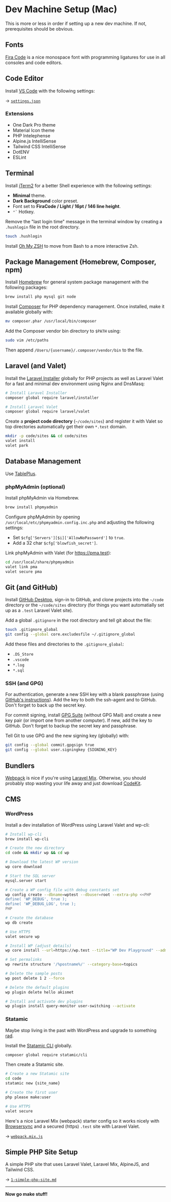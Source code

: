 # Dev Machine Setup (Mac)

This is more or less in order if setting up a new dev machine. If not, prerequisites should be obvious.

## Fonts

[Fira Code](https://github.com/tonsky/FiraCode) is a nice monospace font with programming ligatures for use in all consoles and code editors.

## Code Editor

Install [VS Code](https://code.visualstudio.com/) with the following settings:

→ [`settings.json`](https://github.com/gigawatson/dev-machine/blob/main/vscode-settings.json)

### Extensions

- One Dark Pro theme
- Material Icon theme
- PHP Intelephense
- Alpine.js IntelliSense
- Tailwind CSS IntelliSense
- DotENV
- ESLint

## Terminal

Install [iTerm2](https://iterm2.com/index.html) for a better Shell experience with the following settings:

- **Minimal** theme.
- **Dark Background** color preset.
- Font set to **FiraCode / Light / 16pt / 146 line height**.
- `` ⌃` `` Hotkey.

Remove the "last login time" message in the terminal window by creating a `.hushlogin` file in the root directory.

```zsh
touch .hushlogin
```

Install [Oh My ZSH](https://ohmyz.sh) to move from Bash to a more interactive Zsh.

## Package Management (Homebrew, Composer, npm)

Install [Homebrew](https://brew.sh) for general system package management with the following packages:

```zsh
brew install php mysql git node
```

Install [Composer](https://getcomposer.org) for PHP dependency management. Once installed, make it available globally with:

```zsh
mv composer.phar /usr/local/bin/composer
```

Add the Composer vendor bin directory to `$PATH` using:

```zsh
sudo vim /etc/paths
```

Then append `/Users/{username}/.composer/vendor/bin` to the file.

## Laravel (and Valet)

Install the [Laravel Installer](https://laravel.com) globally for PHP projects as well as Laravel Valet for a fast and minimal dev environment using Nginx and DnsMasq:

```zsh
# Install Laravel Installer
composer global require laravel/installer

# Install Laravel Valet
composer global require laravel/valet
```

Create a **project code directory** (`~/code/sites`) and register it with Valet so top directories automatically get their own `*.test` domain.

```zsh
mkdir -p code/sites && cd code/sites
valet install
valet park
```

## Database Management

Use [TablePlus](https://tableplus.com/).

### phpMyAdmin (optional)

Install phpMyAdmin via Homebrew.

```zsh
brew install phpmyadmin
```

Configure phpMyAdmin by opening `/usr/local/etc/phpmyadmin.config.inc.php` and adjusting the following settings:

-   Set `$cfg['Servers'][$i]['AllowNoPassword']` to `true`.
-   Add a 32 char `$cfg['blowfish_secret']`.

Link phpMyAdmin with Valet (for https://pma.test):

```zsh
cd /usr/local/share/phpmyadmin
valet link pma
valet secure pma
```

## Git (and GitHub)

Install [GitHub Desktop](https://desktop.github.com), sign-in to GitHub, and clone projects into the `~/code` directory or the `~/code/sites` directory (for things you want automatially set up as a `.test` Laravel Valet site).

Add a global `.gitignore` in the root directory and tell git about the file:

```zsh
touch .gitignore_global
git config --global core.excludesfile ~/.gitignore_global
```

Add these files and directories to the `.gitignore_global`:

- `.DS_Store`
- `.vscode`
- `*.log`
- `*.sql`

### SSH (and GPG)

For authentication, generate a new SSH key with a blank passphrase (using [GitHub's instructions](https://github.com/settings/keys)). Add the key to both the ssh-agent and to GitHub. Don't forget to back up the secret key.

For commit signing, install [GPG Suite](https://gpgtools.org) (without GPG Mail) and create a new key pair (or import one from another computer). If new, add the key to GitHub. Don't forget to backup the secret key and passphrase.

Tell Git to use GPG and the new signing key (globally) with:

```zsh
git config --global commit.gpgsign true
git config --global user.signingkey {SIGNING_KEY}
```

## Bundlers

[Webpack](https://webpack.js.org/) is nice if you're using [Laravel Mix](https://laravel-mix.com/). Otherwise, you should probably stop wasting your life away and just download [CodeKit](https://codekitapp.com/).

## CMS

### WordPress

Install a dev installation of WordPress using Laravel Valet and wp-cli:

```zsh
# Install wp-cli
brew install wp-cli

# Create the new directory
cd code && mkdir wp && cd wp

# Download the latest WP version
wp core download

# Start the SQL server
mysql.server start

# Create a WP config file with debug constants set
wp config create --dbname=wptest --dbuser=root --extra-php <<PHP
define( 'WP_DEBUG', true );
define( 'WP_DEBUG_LOG', true );
PHP

# Create the database
wp db create

# Use HTTPS
valet secure wp

# Install WP (adjust details)
wp core install --url=https://wp.test --title="WP Dev Playground" --admin_user=user --admin_password=pass --admin_email=user@email.com --skip-email

# Set permalinks
wp rewrite structure '/%postname%/' --category-base=topics

# Delete the sample posts
wp post delete 1 2 --force

# Delete the default plugins
wp plugin delete hello akismet

# Install and activate dev plugins
wp plugin install query-monitor user-switching --activate
```

### Statamic

Maybe stop living in the past with WordPress and upgrade to something [rad](https://statamic.com/).

Install the [Statamic CLI](https://statamic.dev/installation) globally.

```zsh
composer global require statamic/cli
```

Then create a Statamic site.

```zsh
# Create a new Statamic site
cd code
statamic new {site_name}

# Create the first user
php please make:user

# Use HTTPS
valet secure
```

Here's a nice Laravel Mix (webpack) starter config so it works nicely with [Browsersync](https://browsersync.io/) and a secured (https) `.test` site with Laravel Valet.

→ [`webpack.mix.js`](https://gist.github.com/gigawatson/99aa9308ff57d677a3f68c01902677bd)

## Simple PHP Site Setup

A simple PHP site that uses Laravel Valet, Laravel Mix, AlpineJS, and Tailwind CSS.

→ [`1-simple-php-site.md`](https://gist.github.com/gigawatson/f7a55520400e898e21a03f250e1cbae2)

---

**Now go make stuff!**
